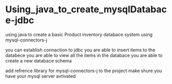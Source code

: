 # Using_java_to_create_mysqlDatabace-jdbc
using java to create a basic Product inventory databace system using mysql-connectors-j

you can establish connaction to jdbc 
you are able to insert items to the databece
you are able to view all the items in the databace
you are able to create a new databace schema

add refrence library for mysql-connectors-j to the project
make shure you have your mysql server avtivated
